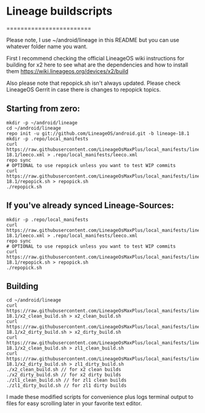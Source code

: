 # Lineage buildscripts
========================

Please note, I use ~/android/lineage in this README but you can use whatever folder name you want.

First I recommend checking the official LineageOS wiki instructions for building for x2 here to see what are the dependencies and how to install them
https://wiki.lineageos.org/devices/x2/build

Also please note that repopick.sh isn't always updated. Please check LineageOS Gerrit in case there is changes to repopick topics.

Starting from zero:
---------
    mkdir -p ~/android/lineage
    cd ~/android/lineage
    repo init -u git://github.com/LineageOS/android.git -b lineage-18.1
    mkdir -p .repo/local_manifests
    curl https://raw.githubusercontent.com/LineageOsMaxPlus/local_manifests/lineage-18.1/leeco.xml > .repo/local_manifests/leeco.xml
    repo sync
    # OPTIONAL to use repopick unless you want to test WIP commits
    curl https://raw.githubusercontent.com/LineageOsMaxPlus/local_manifests/lineage-18.1/repopick.sh > repopick.sh
    ./repopick.sh

If you've already synced Lineage-Sources:
----------
    mkdir -p .repo/local_manifests
    curl https://raw.githubusercontent.com/LineageOsMaxPlus/local_manifests/lineage-18.1/leeco.xml > .repo/local_manifests/leeco.xml
    repo sync
    # OPTIONAL to use repopick unless you want to test WIP commits
    curl https://raw.githubusercontent.com/LineageOsMaxPlus/local_manifests/lineage-18.1/repopick.sh > repopick.sh
    ./repopick.sh

Building
----------
    cd ~/android/lineage
    curl https://raw.githubusercontent.com/LineageOsMaxPlus/local_manifests/lineage-18.1/x2_clean_build.sh > x2_clean_build.sh
    curl https://raw.githubusercontent.com/LineageOsMaxPlus/local_manifests/lineage-18.1/x2_dirty_build.sh > x2_dirty_build.sh
    curl https://raw.githubusercontent.com/LineageOsMaxPlus/local_manifests/lineage-18.1/x2_clean_build.sh > zl1_clean_build.sh
    curl https://raw.githubusercontent.com/LineageOsMaxPlus/local_manifests/lineage-18.1/x2_dirty_build.sh > zl1_dirty_build.sh
    ./x2_clean_build.sh // for x2 clean builds
    ./x2_dirty_build.sh // for x2 dirty builds
    ./zl1_clean_build.sh // for zl1 clean builds
    ./zl1_dirty_build.sh // for zl1 dirty builds

I made these modified scripts for convenience plus logs terminal output to files for easy scrolling later in your favorite text editor.
